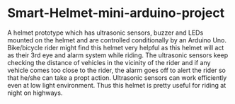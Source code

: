 # Smart-Helmet-mini-arduino-project
A helmet prototype which has ultrasonic sensors, buzzer and LEDs mounted on the helmet and are controlled conditionally by an Arduino Uno.
Bike/bicycle rider might find this helmet very helpful as this helmet will act as their 3rd eye and alarm system while riding. 
The ultrasonic sensors keep checking the distance of vehicles in the vicinity of the rider and if any vehicle comes too close to the rider, the alarm goes off to alert the rider so that he/she can take a propt action. Ultrasonic sensors can work efficiently even at low light environment. Thus this helmet is pretty useful for riding at night on highways.
